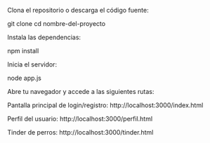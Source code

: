 Clona el repositorio o descarga el código fuente:

git clone <URL-del-repositorio>
cd nombre-del-proyecto

Instala las dependencias:

npm install

Inicia el servidor:

node app.js

Abre tu navegador y accede a las siguientes rutas:

Pantalla principal de login/registro:
http://localhost:3000/index.html

Perfil del usuario:
http://localhost:3000/perfil.html

Tinder de perros:
http://localhost:3000/tinder.html